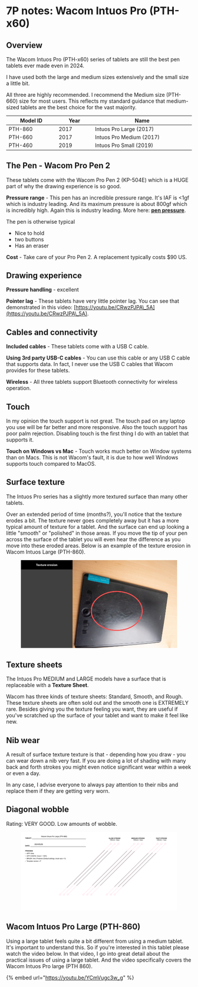 # 7P notes: Wacom Intuos Pro (PTH-x60)

## Overview

The Wacom Intuos Pro (PTH-x60) series of tablets are still the best pen tablets ever made even in 2024.

I have used both the large and medium sizes extensively and the small size a little bit.

All three are highly recommended. I recommend the Medium size (PTH-660) size for most users. This reflects my standard guidance that medium-sized tablets are the best choice for the vast majority.



<table><thead><tr><th width="131">Model ID</th><th width="90.39344262295083">Year</th><th width="279">Name</th></tr></thead><tbody><tr><td>PTH-860</td><td>2017</td><td>Intuos Pro Large (2017)</td></tr><tr><td>PTH-660</td><td>2017</td><td>Intuos Pro Medium (2017)</td></tr><tr><td>PTH-460</td><td>2019</td><td>Intuos Pro Small (2019)</td></tr></tbody></table>

## The Pen - Wacom Pro Pen 2

These tablets come with the Wacom Pro Pen 2 (KP-504E) which is a HUGE part of why the drawing experience is so good.&#x20;

**Pressure range** - This pen has an incredible pressure range. It's IAF is <1gf which is industry leading. And its maximum pressure is about 800gf which is incredibly high. Again this is industry leading. More here: [**pen pressure**](../../../core-features/pen-pressure.md).

The pen is otherwise typical

* Nice to hold
* two buttons
* Has an eraser

**Cost** - Take care of your Pro Pen 2. A replacement typically costs $90 US. &#x20;

## **Drawing experience**

**Pressure handling** - excellent&#x20;

**Pointer lag** - These tablets have very little pointer lag. You can see that demonstrated in this video: [https://youtu.be/CRwzPJPA\_5A](https://youtu.be/CRwzPJPA\_5A).

## Cables and connectivity

**Included cables** - These tablets come with a USB C cable.&#x20;

**Using 3rd party USB-C cables** -  You can use this cable or any USB C cable that supports data. In fact, I never use the USB C cables that Wacom provides for these tablets.

**Wireless** - All three tablets support Bluetooth connectivity for wireless operation.&#x20;

## Touch

In my opinion the touch support is not great. The touch pad on any laptop you use will be far better and more responsive. Also the touch support has poor palm rejection. Disabling touch is the first thing I do with an tablet that supports it.

**Touch on Windows vs Mac** - Touch works much better on Window systems than on Macs. This is not Wacom's fault, it is due to how well Windows supports touch compared to MacOS.

## Surface texture

The Intuos Pro series has a slightly more textured surface than many other tablets.&#x20;

Over an extended period of time (months?), you'll notice that the texture erodes a bit. The texture never goes completely away but it has a more typical amount of texture for a tablet. And the surface can end up looking a little "smooth" or "polished" in those areas. If you move the tip of your pen across the surface of the tablet you will even hear the difference as you move into these eroded areas. Below is an example of the texture erosion in Wacom Intuos Large (PTH-860).

<figure><img src="../../../.gitbook/assets/pth-860 texture erosion (1).jpg" alt=""><figcaption></figcaption></figure>

## Texture sheets

The Intuos Pro MEDIUM and LARGE models have a surface that is replaceable with a **Texture Sheet**.

Wacom has three kinds of texture sheets: Standard, Smooth, and Rough. These texture sheets are often sold out and the smooth one is EXTREMELY rare. Besides giving you the texture feeling you want, they are useful if you've scratched up the surface of your tablet and want to make it feel like new.

## Nib wear <a href="#nib-wear" id="nib-wear"></a>

A result of surface texture texture is that - depending how you draw - you can wear down a nib very fast. If you are doing a lot of shading with many back and forth strokes you might even notice significant wear within a week or even a day.

In any case, I advise everyone to always pay attention to their nibs and replace them if they are getting very worn.

## Diagonal wobble

Rating: VERY GOOD. Low amounts of wobble.

<figure><img src="../../../.gitbook/assets/Wobble Wacom Intuos Pro Large (PTH-860).png" alt=""><figcaption></figcaption></figure>

## Wacom Intuos Pro Large (PTH-860)

Using a large tablet feels quite a bit different from using a medium tablet. It's important to understand this. So if you're interested in this tablet please watch the video below. In that video, I go into great detail about the practical issues of using a large tablet. And the video specifically covers the Wacom Intuos Pro large (PTH 860).

{% embed url="https://youtu.be/YCmVugc3w_g" %}
